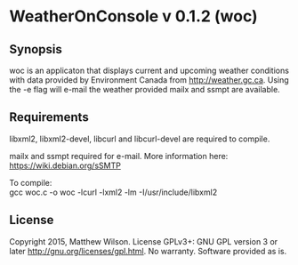 # WeatherOnConsole v 0.1.2 (woc)

## Synopsis

woc is an applicaton that displays current and upcoming weather conditions with data provided by Environment Canada from http://weather.gc.ca. Using the -e flag will e-mail the weather provided mailx and ssmpt are available.

## Requirements

libxml2, libxml2-devel, libcurl and libcurl-devel are required to compile.

mailx and ssmpt required for e-mail. More information here: 
https://wiki.debian.org/sSMTP

To compile:  
gcc woc.c -o woc -lcurl -lxml2 -lm -I/usr/include/libxml2

## License

Copyright 2015, Matthew Wilson. 
License GPLv3+: GNU GPL version 3 or later http://gnu.org/licenses/gpl.html.
No warranty. Software provided as is.
